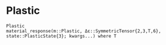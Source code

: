 # Plastic
```@docs
Plastic
material_response(m::Plastic, Δε::SymmetricTensor{2,3,T,6}, state::PlasticState{3}; kwargs...) where T
```